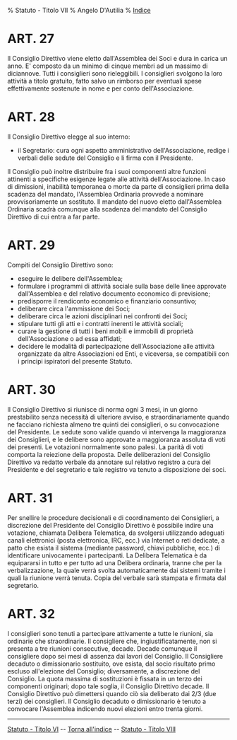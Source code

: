 % Statuto - Titolo VII
% Angelo D'Autilia
% [Indice](00-Indice.html)

# ART. 27

Il Consiglio Direttivo viene eletto dall'Assemblea dei Soci e dura in carica un anno. E'
composto da un minimo di cinque membri ad un massimo di diciannove. Tutti i consiglieri
sono rieleggibili. I consiglieri svolgono la loro attività a titolo gratuito, fatto salvo un
rimborso per eventuali spese effettivamente sostenute in nome e per conto dell'Associazione.

# ART. 28

Il Consiglio Direttivo elegge al suo interno:

* il Segretario: cura ogni aspetto amministrativo dell'Associazione, redige i
  verbali delle sedute del Consiglio e li firma con il Presidente.

Il Consiglio può inoltre distribuire fra i suoi componenti altre funzioni attinenti a
specifiche esigenze legate alle attività dell'Associazione. In caso di dimissioni, inabilità
temporanea o morte da parte di consiglieri prima della scadenza del mandato,
l'Assemblea Ordinaria provvede a nominare provvisoriamente un sostituto. Il mandato
del nuovo eletto dall'Assemblea Ordinaria scadrà comunque alla scadenza del mandato
del Consiglio Direttivo di cui entra a far parte.

# ART. 29

Compiti del Consiglio Direttivo sono:

* eseguire le delibere dell'Assemblea;
* formulare i programmi di attività sociale sulla base delle linee approvate
  dall'Assemblea e del relativo documento economico di previsione;
* predisporre il rendiconto economico e finanziario consuntivo;
* deliberare circa l'ammissione dei Soci;
* deliberare circa le azioni disciplinari nei confronti dei Soci;
* stipulare tutti gli atti e i contratti inerenti le attività sociali;
* curare la gestione di tutti i beni mobili e immobili di proprietà dell'Associazione
  o ad essa affidati;
* decidere le modalità di partecipazione dell'Associazione alle attività organizzate
  da altre Associazioni ed Enti, e viceversa, se compatibili con i principi ispiratori
  del presente Statuto.

# ART. 30

Il Consiglio Direttivo si riunisce di norma ogni 3 mesi, in un giorno prestabilito senza
necessità di ulteriore avviso, e straordinariamente quando ne facciano richiesta almeno tre
quinti dei consiglieri, o su convocazione del Presidente. Le sedute sono valide quando vi
intervenga la maggioranza dei Consiglieri, e le delibere sono approvate a maggioranza
assoluta di voti dei presenti. Le votazioni normalmente sono palesi. La parità di voti
comporta la reiezione della proposta. Delle deliberazioni del Consiglio Direttivo va redatto
verbale da annotare sul relativo registro a cura del Presidente e del segretario e tale registro
va tenuto a disposizione dei soci.

# ART. 31

Per snellire le procedure decisionali e di coordinamento dei Consiglieri, a discrezione del
Presidente del Consiglio Direttivo è possibile indire una votazione, chiamata Delibera
Telematica, da svolgersi utilizzando adeguati canali elettronici (posta elettronica, IRC, ecc.)
via Internet o reti dedicate, a patto che esista il sistema (mediante password, chiavi
pubbliche, ecc.) di identificare univocamente i partecipanti.
La Delibera Telematica è da equipararsi in tutto e per tutto ad una Delibera ordinaria,
tranne che per la verbalizzazione, la quale verrà svolta automaticamente dai sistemi tramite i
quali la riunione verrà tenuta. Copia del verbale sarà stampata e firmata dal segretario.

# ART. 32

I consiglieri sono tenuti a partecipare attivamente a tutte le riunioni, sia ordinarie che
straordinarie. Il consigliere che, ingiustificatamente, non si presenta a tre riunioni
consecutive, decade.
Decade comunque il consigliere dopo sei mesi di assenza dai lavori del Consiglio.
Il Consigliere decaduto o dimissionario sostituito, ove esista, dal socio risultato primo
escluso all'elezione del Consiglio; diversamente, a discrezione del Consiglio. La quota
massima di sostituzioni è fissata in un terzo dei componenti originari; dopo tale soglia, il
Consiglio Direttivo decade. Il Consiglio Direttivo può dimettersi quando ciò sia deliberato
dai 2/3 (due terzi) dei consiglieri. Il Consiglio decaduto o dimissionario è tenuto a convocare
l'Assemblea indicendo nuovi elezioni entro trenta giorni.

---

[<i class="fa fa-arrow-left"></i> Statuto - Titolo VI](Statuto-Titolo-VI.html) -- [Torna all'indice](Statuto.html) -- [Statuto - Titolo VIII <i class="fa fa-arrow-right"></i>](Statuto-Titolo-VIII.html)
